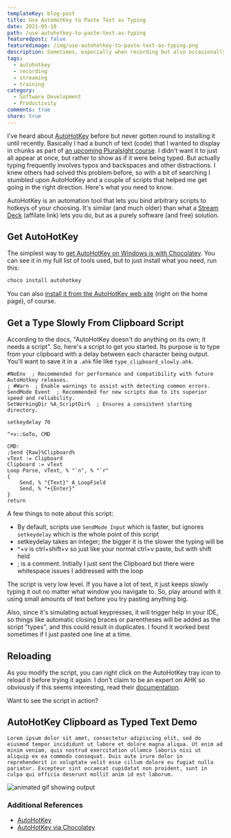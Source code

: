 ```yaml
---
templateKey: blog-post
title: Use AutoHotKey to Paste Text as Typing
date: 2021-05-18
path: /use-autohotkey-to-paste-text-as-typing
featuredpost: false
featuredimage: /img/use-autohotkey-to-paste-text-as-typing.png
description: Sometimes, especially when recording but also occasionally to get around website password-paste-protections, it's helpful to paste from your clipboard and have the text appear with a delay between each character as if it were being typed. The free AutoHotKey tool and a custom script will solve this for you.
tags:
  - autohotkey
  - recording
  - streaming
  - training
category:
  - Software Development
  - Productivity
comments: true
share: true
---
```


I've heard about [AutoHotKey](https://www.autohotkey.com/) before but never gotten round to installing it until recently. Basically I had a bunch of text (code) that I wanted to display in chunks as part of [an upcoming Pluralsight course](https://www.pluralsight.com/authors/steve-smith). I didn't want it to just all appear at once, but rather to show as if it were being typed. But actually typing frequently involves typos and backspaces and other distractions. I knew others had solved this problem before, so with a bit of searching I stumbled upon AutoHotKey and a couple of scripts that helped me get going in the right direction. Here's what you need to know.

AutoHotKey is an automation tool that lets you bind arbitrary scripts to hotkeys of your choosing. It's similar (and much older) than what a [Stream Deck](https://amzn.to/3v4ojjQ) (affilate link) lets you do, but as a purely software (and free) solution.

## Get AutoHotKey

The simplest way to [get AutoHotKey on Windows is with Chocolatey](https://community.chocolatey.org/packages/autohotkey). You can see it in my full list of tools used, but to just install what you need, run this:

```powershell
choco install autohotkey
```

You can also [install it from the AutoHotKey web site](https://www.autohotkey.com/) (right on the home page), of course.

## Get a Type Slowly From Clipboard Script

According to the docs, "AutoHotKey doesn't do anything on its own; it needs a script". So, here's a script to get you started. Its purpose is to type from your clipboard with a delay between each character being output. You'll want to save it in a `.ahk` file like `type_clipboard_slowly.ahk`.

```text
#NoEnv  ; Recommended for performance and compatibility with future AutoHotkey releases.
; #Warn  ; Enable warnings to assist with detecting common errors.
SendMode Event  ; Recommended for new scripts due to its superior speed and reliability.
SetWorkingDir %A_ScriptDir%  ; Ensures a consistent starting directory.

setkeydelay 70

^+v::GoTo, CMD

CMD:
;Send {Raw}%Clipboard%
vText := Clipboard
Clipboard := vText
Loop Parse, vText, % "`n", % "`r"
{
    Send, % "{Text}" A_LoopField
    Send, % "+{Enter}"
}
return
```

A few things to note about this script:

- By default, scripts use `SendMode Input` which is faster, but ignores `setkeydelay` which is the whole point of this script
- setkeydelay takes an integer; the bigger it is the slower the typing will be
- ^+v is ctrl+shift+v so just like your normal ctrl+v paste, but with shift held
- ; is a comment. Initially I just sent the Clipboard but there were whitespace issues I addressed with the loop

The script is very low level. If you have a lot of text, it just keeps slowly typing it out no matter what window you navigate to. So, play around with it using small amounts of text before you try pasting anything big.

Also, since it's simulating actual keypresses, it will trigger help in your IDE, so things like automatic closing braces or parentheses will be added as the script "types", and this could result in duplicates. I found it worked best sometimes if I just pasted one line at a time.

## Reloading

As you modify the script, you can right click on the AutoHotKey tray icon to reload it before trying it again. I don't claim to be an expert on AHK so obviously if this seems interesting, read their [documentation](https://www.autohotkey.com/docs/AutoHotkey.htm).

Want to see the script in action?

## AutoHotKey Clipboard as Typed Text Demo

```text
Lorem ipsum dolor sit amet, consectetur adipiscing elit, sed do eiusmod tempor incididunt ut labore et dolore magna aliqua. Ut enim ad minim veniam, quis nostrud exercitation ullamco laboris nisi ut aliquip ex ea commodo consequat. Duis aute irure dolor in reprehenderit in voluptate velit esse cillum dolore eu fugiat nulla pariatur. Excepteur sint occaecat cupidatat non proident, sunt in culpa qui officia deserunt mollit anim id est laborum.
```

![animated gif showing output](/img/ahk-clipboard-as-typed-text.gif)

### Additional References

- [AutoHotKey](https://www.autohotkey.com)
- [AutoHotKey via Chocolatey](https://community.chocolatey.org/packages/autohotkey)
